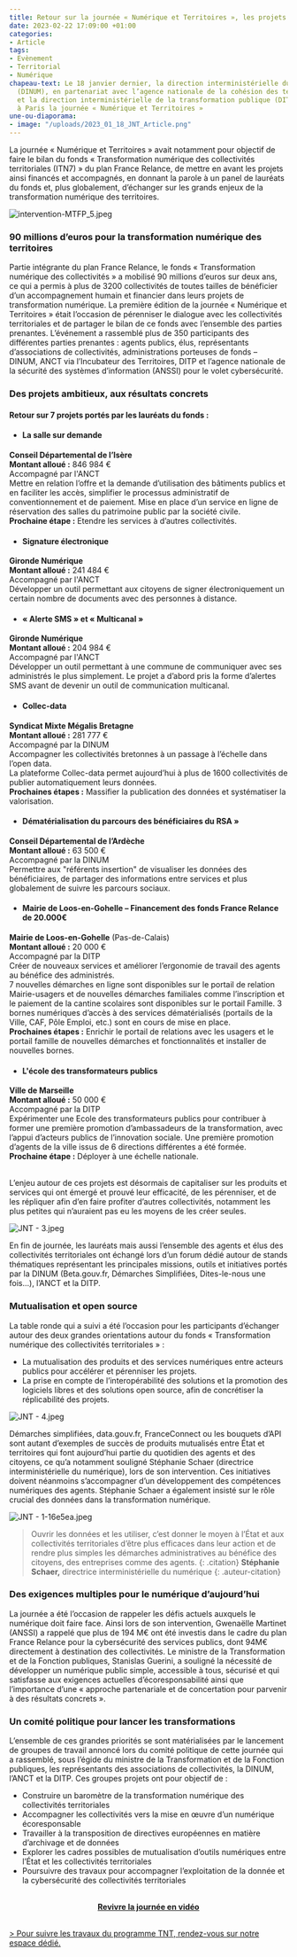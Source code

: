 ```yaml
---
title: Retour sur la journée « Numérique et Territoires », les projets à l’honneur
date: 2023-02-22 17:09:00 +01:00
categories:
- Article
tags:
- Evènement
- Territorial
- Numérique
chapeau-text: Le 18 janvier dernier, la direction interministérielle du numérique
  (DINUM), en partenariat avec l’agence nationale de la cohésion des territoires (ANCT)
  et la direction interministérielle de la transformation publique (DITP) ont organisé
  à Paris la journée « Numérique et Territoires »
une-ou-diaporama:
- image: "/uploads/2023_01_18_JNT_Article.png"
---
```


La journée « Numérique et Territoires » avait notamment pour objectif de faire le bilan du fonds « Transformation numérique des collectivités territoriales (ITN7) » du plan France Relance, de mettre en avant les projets ainsi financés et accompagnés, en donnant la parole à un panel de lauréats du fonds et, plus globalement, d’échanger sur les grands enjeux de la transformation numérique des territoires. 

![intervention-MTFP_5.jpeg](/uploads/intervention-MTFP_5.jpeg "Le ministre Stanislas Guerini sur scène lors de son intervention")

### 90 millions d’euros pour la transformation numérique des territoires

Partie intégrante du plan France Relance, le fonds « Transformation numérique des collectivités » a mobilisé 90 millions d’euros sur deux ans, ce qui a permis à plus de 3200 collectivités de toutes tailles de bénéficier d’un accompagnement humain et financier dans leurs projets de transformation numérique. La première édition de la journée « Numérique et Territoires » était l’occasion de pérenniser le dialogue avec les collectivités territoriales et de partager le bilan de ce fonds avec l’ensemble des parties prenantes. L’événement a rassemblé plus de 350 participants des différentes parties prenantes : agents publics, élus, représentants d’associations de collectivités, administrations porteuses de fonds – DINUM, ANCT via l’Incubateur des Territoires, DITP et l’agence nationale de la sécurité des systèmes d’information (ANSSI) pour le volet cybersécurité. 


###  Des projets ambitieux, aux résultats concrets
#### Retour sur 7 projets portés par les lauréats du fonds :
* #### La salle sur demande 
**Conseil Départemental de l’Isère** 
<br> **Montant alloué :** 846 984 €
<br> Accompagné par l'ANCT
<br> Mettre en relation l’offre et la demande d’utilisation des bâtiments publics et en faciliter les accès, simplifier le processus administratif de conventionnement et de paiement. Mise en place d’un service en ligne de réservation des salles du patrimoine public par la société civile. 
<br> **Prochaine étape :** Etendre les services à d’autres collectivités.

* #### Signature électronique 
**Gironde Numérique**
<br> **Montant alloué :** 241 484 € 
<br> Accompagné par l'ANCT
<br> Développer un outil permettant aux citoyens de signer électroniquement un certain nombre de documents avec des personnes à distance.

* #### « Alerte SMS » et « Multicanal »
**Gironde Numérique** 
<br> **Montant alloué :** 204 984 €
<br> Accompagné par l'ANCT
<br> Développer un outil permettant à une commune de communiquer avec ses administrés le plus simplement. Le projet a d’abord pris la forme d’alertes SMS avant de devenir un outil de communication multicanal.

* #### Collec-data 
**Syndicat Mixte Mégalis Bretagne** 
<br> **Montant alloué :** 281 777 € 
<br> Accompagné par la DINUM 
<br> Accompagner les collectivités bretonnes à un passage à l’échelle dans l’open data.
<br> La plateforme Collec-data permet aujourd’hui à plus de 1600 collectivités de publier automatiquement leurs données.
<br> **Prochaines étapes :** Massifier la publication des données et systématiser la valorisation.
 
* #### Dématérialisation du parcours des bénéficiaires du RSA »
**Conseil Départemental de l’Ardèche** 
<br> **Montant alloué :** 63 500 € 
<br> Accompagné par la DINUM
<br> Permettre aux "référents insertion" de visualiser les données des bénéficiaires, de partager des informations entre services et plus globalement de suivre les parcours sociaux.

* #### Mairie de Loos-en-Gohelle – Financement des fonds France Relance de 20.000€
**Mairie de Loos-en-Gohelle** (Pas-de-Calais) 
<br> **Montant alloué :** 20 000 € 
<br> Accompagné par la DITP 
<br> Créer de nouveaux services et améliorer l’ergonomie de travail des agents au bénéfice des administrés. 
<br> 7 nouvelles démarches en ligne sont disponibles sur le portail de relation Mairie-usagers et de nouvelles démarches familiales comme l’inscription et le paiement de la cantine scolaires sont disponibles sur le portail Famille. 3 bornes numériques d’accès à des services dématérialisés (portails de la Ville, CAF, Pôle Emploi, etc.) sont en cours de mise en place. 
<br> **Prochaines étapes :** Enrichir le portail de relations avec les usagers et le portail famille de nouvelles démarches et fonctionnalités et installer de nouvelles bornes.

* #### L'école des transformateurs publics
**Ville de Marseille** 
<br> **Montant alloué :** 50 000 € 
<br> Accompagné par la DITP 
<br> Expérimenter une Ecole des transformateurs publics pour contribuer à former une première promotion d’ambassadeurs de la transformation, avec l’appui d’acteurs publics de l’innovation sociale. Une première promotion d’agents de la ville issus de 6 directions différentes a été formée.
<br> **Prochaine étape :** Déployer à une échelle nationale.

<br>
L’enjeu autour de ces projets est désormais de capitaliser sur les produits et services qui ont émergé et prouvé leur efficacité, de les pérenniser, et de les répliquer afin d’en faire profiter d’autres collectivités, notamment les plus petites qui n’auraient pas eu les moyens de les créer seules.

![JNT - 3.jpeg](/uploads/JNT%20-%203.jpeg "photo illustrative de l'événement")

En fin de journée, les lauréats mais aussi l’ensemble des agents et élus des collectivités territoriales ont échangé lors d’un forum dédié autour de stands thématiques représentant les principales missions, outils et initiatives portés par la DINUM (Beta.gouv.fr, Démarches Simplifiées, Dites-le-nous une fois…), l’ANCT et la DITP.


### Mutualisation et open source 

La table ronde qui a suivi a été l’occasion pour les participants d’échanger autour des deux grandes orientations autour du fonds « Transformation numérique des collectivités territoriales » : 
* La mutualisation des produits et des services numériques entre acteurs publics pour accélérer et pérenniser les projets. 
* La prise en compte de l’interopérabilité des solutions et la promotion des logiciels libres et des solutions open source, afin de concrétiser la réplicabilité des projets. 

![JNT - 4.jpeg](/uploads/JNT%20-%204.jpeg)

Démarches simplifiées, data.gouv.fr, FranceConnect ou les bouquets d’API sont autant d’exemples de succès de produits mutualisés entre État et territoires qui font aujourd’hui partie du quotidien des agents et des citoyens, ce qu’a notamment souligné Stéphanie Schaer (directrice interministérielle du numérique), lors de son intervention. Ces initiatives doivent néanmoins s’accompagner d’un développement des compétences numériques des agents. Stéphanie Schaer a également insisté sur le rôle crucial des données dans la transformation numérique.

![JNT - 1-16e5ea.jpeg](/uploads/JNT%20-%201-16e5ea.jpeg "Stéphanie Schaer sur scène lors de son intervention")
> Ouvrir les données et les utiliser, c’est donner le moyen à l’État et aux collectivités territoriales d’être plus efficaces dans leur action et de rendre plus simples les démarches administratives au bénéfice des citoyens, des entreprises comme des agents. 
{: .citation}
> **Stéphanie Schaer,** directrice interministérielle du numérique
{: .auteur-citation}

### Des exigences multiples pour le numérique d’aujourd’hui 

La journée a été l’occasion de rappeler les défis actuels auxquels le numérique doit faire face. Ainsi lors de son intervention, Gwenaëlle Martinet (ANSSI) a rappelé que plus de 194 M€ ont été investis dans le cadre du plan France Relance pour la cybersécurité des services publics, dont 94M€ directement à destination des collectivités. 
Le ministre de la Transformation et de la Fonction publiques, Stanislas Guerini, a souligné la nécessité de développer un numérique public simple, accessible à tous, sécurisé et qui satisfasse aux exigences actuelles d’écoresponsabilité ainsi que l’importance d’une « approche partenariale et de concertation pour parvenir à des résultats concrets ».


### Un comité politique pour lancer les transformations 

L’ensemble de ces grandes priorités se sont matérialisées par le lancement de groupes de travail annoncé lors du comité politique de cette journée qui a rassemblé, sous l’égide du ministre de la Transformation et de la Fonction publiques, les représentants des associations de collectivités, la DINUM, l’ANCT et la DITP. 
Ces groupes projets ont pour objectif de : 
* Construire un baromètre de la transformation numérique des collectivités territoriales
* Accompagner les collectivités vers la mise en œuvre d’un numérique écoresponsable
* Travailler à la transposition de directives européennes en matière d’archivage et de données 
* Explorer les cadres possibles de mutualisation d’outils numériques entre l’État et les collectivités territoriales
* Poursuivre des travaux pour accompagner l’exploitation de la donnée et la cybersécurité des collectivités territoriales

<br>
<div class="conteneur-iframe seize-neuvieme"><div id="video-JNT"><div class="dailymotion_player" width="100%" height="100%" videoID="x8js7a7" theme="light" controls="1" showinfo="1" autoplay="0" embedType="video"></div>
</div></div>
<div align="center"><a href="https://dai.ly/x8js7a7" class="button"><b>Revivre la journée en vidéo</b></a></div>
<br>

<p><a href="/services/tnt/">> Pour suivre les travaux du programme TNT, rendez-vous sur notre espace dédié.</a></p>